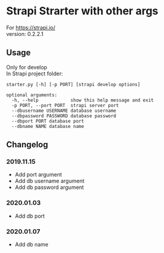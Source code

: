# Strapi Strarter with other args

For https://strapi.io/  
version: 0.2.2.1

## Usage

Only for develop  
In Strapi project folder:  
```
starter.py [-h] [-p PORT] [strapi develop options]

optional arguments:
  -h, --help            show this help message and exit
  -p PORT, --port PORT  strapi server port
  --dbusername USERNAME database username
  --dbpassword PASSWORD database password
  --dbport PORT database port
  --dbname NAME database name
```

## Changelog

### 2019.11.15
- Add port argument
- Add db username argument
- Add db password argument

### 2020.01.03
- Add db port

### 2020.01.07
- Add db name